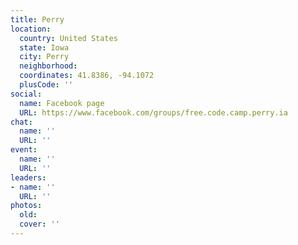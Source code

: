 ```yaml
---
title: Perry
location:
  country: United States
  state: Iowa
  city: Perry
  neighborhood: 
  coordinates: 41.8386, -94.1072
  plusCode: ''
social:
  name: Facebook page
  URL: https://www.facebook.com/groups/free.code.camp.perry.ia
chat:
  name: ''
  URL: ''
event:
  name: ''
  URL: ''
leaders:
- name: ''
  URL: ''
photos:
  old: 
  cover: ''
---
```

